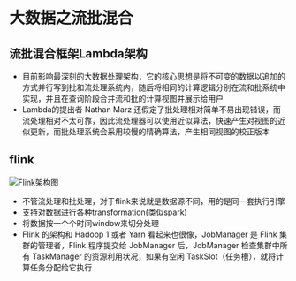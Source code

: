 # 大数据之流批混合
## 流批混合框架Lambda架构
* 目前影响最深刻的大数据处理架构，它的核心思想是将不可变的数据以追加的方式并行写到批和流处理系统内，随后将相同的计算逻辑分别在流和批系统中实现，并且在查询阶段合并流和批的计算视图并展示给用户
* Lambda的提出者 Nathan Marz 还假定了批处理相对简单不易出现错误，而流处理相对不太可靠，因此流处理器可以使用近似算法，快速产生对视图的近似更新，而批处理系统会采用较慢的精确算法，产生相同视图的校正版本

## flink
![Flink架构图](https://github.com/star2478/server-tech-tree/blob/master/img/flink.png)
* 不管流处理和批处理，对于flink来说就是数据源不同，用的是同一套执行引擎
* 支持对数据进行各种transformation(类似spark)
* 将数据按一个个时间window来切分处理
* Flink 的架构和 Hadoop 1 或者 Yarn 看起来也很像，JobManager 是 Flink 集群的管理者，Flink 程序提交给 JobManager 后，JobManager 检查集群中所有 TaskManager 的资源利用状况，如果有空闲 TaskSlot（任务槽），就将计算任务分配给它执行
